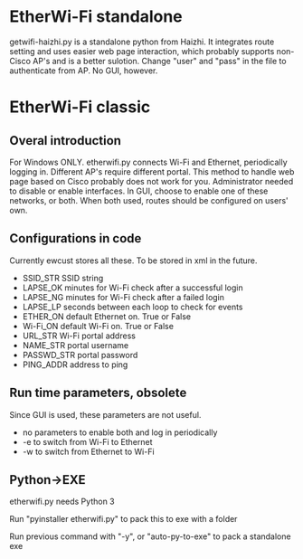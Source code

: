 # EtherWi-Fi standalone

getwifi-haizhi.py is a standalone python from Haizhi. It integrates route setting and uses easier web page interaction, which probably supports non-Cisco AP's and is a better sulotion.
Change "user" and "pass" in the file to authenticate from AP.
No GUI, however.

# EtherWi-Fi classic

## Overal introduction
For Windows ONLY.
etherwifi.py connects Wi-Fi and Ethernet, periodically logging in. Different AP's require different portal. This method to handle web page based on Cisco probably does not work for you.
Administrator needed to disable or enable interfaces.
In GUI, choose to enable one of these networks, or both. When both used, routes should be configured on users' own.

## Configurations in code
Currently ewcust stores all these. To be stored in xml in the future.
- SSID_STR SSID string
- LAPSE_OK minutes for Wi-Fi check after a successful login
- LAPSE_NG minutes for Wi-Fi check after a failed login
- LAPSE_LP seconds between each loop to check for events
- ETHER_ON default Ethernet on. True or False
- Wi-Fi_ON default Wi-Fi on. True or False
- URL_STR Wi-Fi portal address
- NAME_STR portal username
- PASSWD_STR portal password
- PING_ADDR address to ping

## Run time parameters, obsolete
Since GUI is used, these parameters are not useful.
- no parameters to enable both and log in periodically
- -e to switch from Wi-Fi to Ethernet
- -w to switch from Ethernet to Wi-Fi

## Python->EXE
<p>etherwifi.py needs Python 3
<p>Run "pyinstaller etherwifi.py" to pack this to exe with a folder
<p>Run previous command with "-y", or "auto-py-to-exe" to pack a standalone exe
